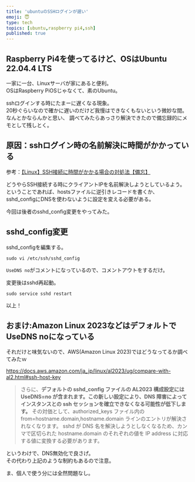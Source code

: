 ```yaml
---
title: 'ubuntuのSSHログインが遅い'
emoji: 😇
type: tech
topics: [ubuntu,raspberry pi4,ssh]
published: true
---
```

## Raspberry Pi4を使ってるけど、OSはUbuntu  22.04.4 LTS
一家に一台、Linuxサーバが家にあると便利。  
OSはRaspberry PiOSじゃなくて、素のUbuntu。  

sshログインする時にたまーに遅くなる現象。  
20秒ぐらいなので確かに遅いのだけど我慢はできなくもないという微妙な間。  
なんとかならんかと思い、
調べてみたらあっさり解決できたので備忘録的にメモとして残しとく。  

## 原因：sshログイン時の名前解決に時間がかかっている
参考：[【Linux】SSH接続に時間がかかる場合の対処法【備忘】](https://gametech.vatchlog.com/2019/02/13/ssh-timewait/)

どうやらSSH接続する時にクライアントIPを名前解決しようとしているよう。  
ということであれば、hostsファイルに逆引きレコードを書くか、  
sshd_configにDNSを使わないように設定を変える必要がある。  

今回は後者のsshd_config変更をやってみた。  

## sshd_config変更
sshd_configを編集する。  
```
sudo vi /etc/ssh/sshd_config
```

`UseDNS no`がコメントになっているので、コメントアウトをするだけ。

変更後はsshd再起動。

```
sudo service sshd restart
```

以上！  


## おまけ:Amazon Linux 2023などはデフォルトでUseDNS noになっている
それだけと味気ないので、AWS(Amazon Linux 2023)ではどうなってるか調べてみたｗ  

https://docs.aws.amazon.com/ja_jp/linux/al2023/ug/compare-with-al2.html#ssh-host-key

>さらに、**デフォルトの sshd_config ファイルの AL2023 構成設定には UseDNS=no が含まれます。この新しい設定により、DNS 障害によってインスタンスとの ssh セッションを確立できなくなる可能性が低下します。**
>その対価として、authorized_keys ファイル内の from=hostname.domain,hostname.domain ラインのエントリが解決されなくなります。
>sshd が DNS 名を解決しようとしなくなるため、カンマで区切られた hostname.domain のそれぞれの値を IP address に対応する値に変換する必要があります。


というわけで、DNS無効化で良さげ。  
その代わり上記のような制約もあるので注意。  

ま、個人で使う分には全然問題なし。  
